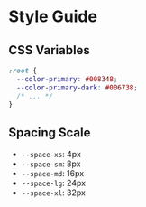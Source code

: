 # Style Guide

## CSS Variables
```css
:root {
  --color-primary: #008348;
  --color-primary-dark: #006738;
  /* ... */
}
```

## Spacing Scale
- `--space-xs`: 4px
- `--space-sm`: 8px
- `--space-md`: 16px
- `--space-lg`: 24px
- `--space-xl`: 32px

